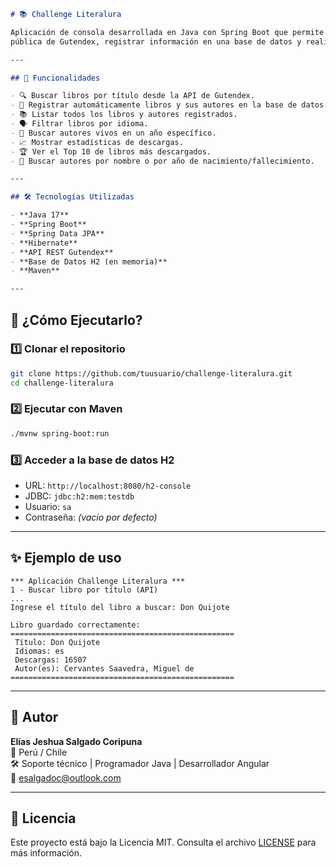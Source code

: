 ```markdown
# 📚 Challenge Literalura

Aplicación de consola desarrollada en Java con Spring Boot que permite buscar libros a través de la API
pública de Gutendex, registrar información en una base de datos y realizar consultas sobre libros y autores.

---

## 🚀 Funcionalidades

- 🔍 Buscar libros por título desde la API de Gutendex.
- 💾 Registrar automáticamente libros y sus autores en la base de datos.
- 📚 Listar todos los libros y autores registrados.
- 🗣️ Filtrar libros por idioma.
- 📅 Buscar autores vivos en un año específico.
- 📈 Mostrar estadísticas de descargas.
- 🏆 Ver el Top 10 de libros más descargados.
- 👤 Buscar autores por nombre o por año de nacimiento/fallecimiento.

---

## 🛠️ Tecnologías Utilizadas

- **Java 17**
- **Spring Boot**
- **Spring Data JPA**
- **Hibernate**
- **API REST Gutendex**
- **Base de Datos H2 (en memoria)**
- **Maven**

---


```


## 🧪 ¿Cómo Ejecutarlo?

### 1️⃣ Clonar el repositorio

```bash
git clone https://github.com/tuusuario/challenge-literalura.git
cd challenge-literalura
```

### 2️⃣ Ejecutar con Maven

```bash
./mvnw spring-boot:run
```

### 3️⃣ Acceder a la base de datos H2

- URL: `http://localhost:8080/h2-console`
- JDBC: `jdbc:h2:mem:testdb`
- Usuario: `sa`
- Contraseña: *(vacío por defecto)*

---

## ✨ Ejemplo de uso

```
*** Aplicación Challenge Literalura ***
1 - Buscar libro por título (API)
...
Ingrese el título del libro a buscar: Don Quijote

Libro guardado correctamente:
==================================================
 Título: Don Quijote
 Idiomas: es
 Descargas: 16507
 Autor(es): Cervantes Saavedra, Miguel de
==================================================
```

---

## 👤 Autor

**Elías Jeshua Salgado Coripuna**  
📍 Perú / Chile  
🛠️ Soporte técnico | Programador Java | Desarrollador Angular  
📧 esalgadoc@outlook.com

---

## 📄 Licencia

Este proyecto está bajo la Licencia MIT. Consulta el archivo [LICENSE](LICENSE) para más información.
```
